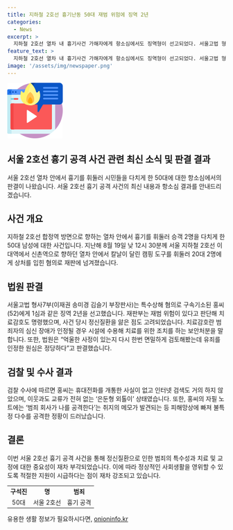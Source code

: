 ```yaml
---
title: 지하철 2호선 흉기난동 50대 재범 위험에 징역 2년
categories:
  - News
excerpt: >
  지하철 2호선 열차 내 흉기사건 가해자에게 항소심에서도 징역형이 선고되었다. 서울고법 형사7부(이재권 송미경 김슬기 부장판사)는 12일 특수상해 혐의로 구속기소된 50대에게 1심과 같은 징역 2년을 선고했으며, 치료감호도 명령되었다. 정신질환을 고려하며 재범 위험이 있다고 판단되어 심신 장애가 인정돼 치료감호가 명령됐다. 홍씨는 이대역에서 신촌역으로 향하던 열차 안에서 승객 2명을 다치게 한 혐의로 1심에서 유죄 판결을 받았다.
feature_text: >
  지하철 2호선 열차 내 흉기사건 가해자에게 항소심에서도 징역형이 선고되었다. 서울고법 형사7부(이재권 송미경 김슬기 부장판사)는 12일 특수상해 혐의로 구속기소된 50대에게 1심과 같은 징역 2년을 선고했으며, 치료감호도 명령되었다. 정신질환을 고려하며 재범 위험이 있다고 판단되어 심신 장애가 인정돼 치료감호가 명령됐다. 홍씨는 이대역에서 신촌역으로 향하던 열차 안에서 승객 2명을 다치게 한 혐의로 1심에서 유죄 판결을 받았다.
image: '/assets/img/newspaper.png'
---
```


<p><img src="/assets/img/news.png" alt="rentncar 속보" /></p>

<h2>서울 2호선 흉기 공격 사건 관련 최신 소식 및 판결 결과</h2>

<p data-ke-size="size16">서울 2호선 열차 안에서 흉기를 휘둘러 시민들을 다치게 한 50대에 대한 항소심에서의 판결이 나왔습니다. 서울 2호선 흉기 공격 사건의 최신 내용과 항소심 결과를 안내드리겠습니다.</p>

<h2 data-ke-size="size26">사건 개요</h2>

<p data-ke-size="size16">지하철 2호선 합정역 방면으로 향하는 열차 안에서 흉기를 휘둘러 승객 2명을 다치게 한 50대 남성에 대한 사건입니다. 지난해 8월 19일 낮 12시 30분께 서울 지하철 2호선 이대역에서 신촌역으로 향하던 열차 안에서 칼날이 달린 캠핑 도구를 휘둘러 20대 2명에게 상처를 입힌 혐의로 재판에 넘겨졌습니다.</p>

<h2 data-ke-size="size26">법원 판결</h2>

<p data-ke-size="size16">서울고법 형사7부(이재권 송미경 김슬기 부장판사)는 특수상해 혐의로 구속기소된 홍씨(52)에게 1심과 같은 징역 2년을 선고했습니다. 재판부는 재범 위험이 있다고 판단해 치료감호도 명령했으며, 사건 당시 정신질환을 앓은 점도 고려되었습니다. 치료감호란 범죄자의 심신 장애가 인정될 경우 시설에 수용해 치료를 위한 조치를 하는 보안처분을 말합니다. 또한, 법원은 “억울한 사정이 있는지 다시 한번 면밀하게 검토해봤는데 유죄를 인정한 원심은 정당하다”고 판결했습니다.</p>

<h2 data-ke-size="size26">검찰 및 수사 결과</h2>

<p data-ke-size="size16">검찰 수사에 따르면 홍씨는 휴대전화를 개통한 사실이 없고 인터넷 검색도 거의 하지 않았으며, 이웃과도 교류가 전혀 없는 ‘은둔형 외톨이’ 상태였습니다. 또한, 홍씨의 자필 노트에는 ‘범죄 회사가 나를 공격한다’는 취지의 메모가 발견되는 등 피해망상에 빠져 불특정 다수를 공격한 정황이 드러났습니다.</p>

<h2 data-ke-size="size26">결론</h2>

<p data-ke-size="size16">이번 서울 2호선 흉기 공격 사건을 통해 정신질환으로 인한 범죄의 특수성과 치료 및 교정에 대한 중요성이 재차 부각되었습니다. 이에 따라 정상적인 사회생활을 영위할 수 있도록 적절한 지원이 시급하다는 점이 재차 강조되고 있습니다.</p>

<table>
    <tr>
        <td style="text-align: center; height: 17px;"><b>구석진</b></td>
        <td style="text-align: center; height: 17px;"><b>명</b></td>
        <td style="text-align: center; height: 17px;"><b>범죄</b></td>
    </tr>
    <tr>
        <td style="text-align: center; height: 17px;">50대</td>
        <td style="text-align: center; height: 17px;">서울 2호선</td>
        <td style="text-align: center; height: 17px;">흉기 공격</td>
    </tr>
</table>
유용한 생활 정보가 필요하시다면, <a href="https://onioninfo.kr" rel="dofollow">onioninfo.kr</a>


